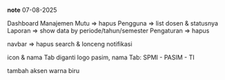 **note** 07-08-2025

Dashboard
Manajemen Mutu => hapus
Pengguna => list dosen & statusnya
Laporan => show data by periode/tahun/semester
Pengaturan => hapus

navbar => hapus search & lonceng notifikasi

icon & nama Tab diganti logo pasim, nama Tab: SPMI - PASIM - TI

tambah aksen warna biru
